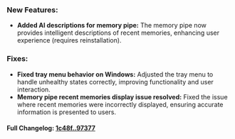 ### **New Features:**
- **Added AI descriptions for memory pipe:** The memory pipe now provides intelligent descriptions of recent memories, enhancing user experience (requires reinstallation).

### **Fixes:**
- **Fixed tray menu behavior on Windows:** Adjusted the tray menu to handle unhealthy states correctly, improving functionality and user interaction.
- **Memory pipe recent memories display issue resolved:** Fixed the issue where recent memories were incorrectly displayed, ensuring accurate information is presented to users.

#### **Full Changelog:** [1c48f..97377](https://github.com/mediar-ai/skyprompt/compare/1c48f..97377)

